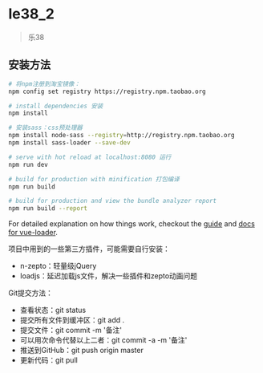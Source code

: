 # le38_2

> 乐38

## 安装方法

``` bash
# 将npm注册到淘宝镜像：
npm config set registry https://registry.npm.taobao.org

# install dependencies 安装
npm install

# 安装sass：css预处理器
npm install node-sass --registry=http://registry.npm.taobao.org 
npm install sass-loader --save-dev

# serve with hot reload at localhost:8080 运行
npm run dev

# build for production with minification 打包编译
npm run build

# build for production and view the bundle analyzer report
npm run build --report
```

For detailed explanation on how things work, checkout the [guide](http://vuejs-templates.github.io/webpack/) and [docs for vue-loader](http://vuejs.github.io/vue-loader).



项目中用到的一些第三方插件，可能需要自行安装：

-   n-zepto：轻量级jQuery
-   loadjs：延迟加载js文件，解决一些插件和zepto动画问题



Git提交方法：

-   查看状态：git status
-   提交所有文件到缓冲区：git add .
-   提交文件：git commit -m '备注' 
-   可以用次命令代替以上二者：git commit -a -m '备注'
-   推送到GitHub：git push origin master
-   更新代码：git pull
